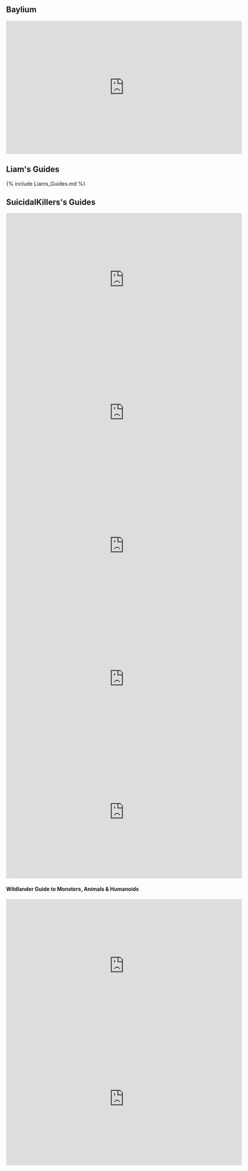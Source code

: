 ## Baylium 

<iframe class="yt-embed" width="640" height="360" src="https://www.youtube.com/embed/vXYyWxlGdgQ" title="YouTube video player" frameborder="0" allow="accelerometer; autoplay; clipboard-write; encrypted-media; gyroscope; picture-in-picture; web-share" allowfullscreen></iframe>

## Liam's Guides

{% include Liams_Guides.md %}

## SuicidalKillers's Guides

<iframe class="yt-embed" width="640" height="360" src="https://www.youtube.com/embed/WGgdrPp8ZYc" title="YouTube video player" frameborder="0" allow="accelerometer; autoplay; clipboard-write; encrypted-media; gyroscope; picture-in-picture; web-share" allowfullscreen></iframe>

<iframe class="yt-embed" width="640" height="360"  src="https://www.youtube.com/embed/xSGatpwdFFM" title="YouTube video player" frameborder="0" allow="accelerometer; autoplay; clipboard-write; encrypted-media; gyroscope; picture-in-picture; web-share" allowfullscreen></iframe>

<iframe class="yt-embed" width="640" height="360"  src="https://www.youtube.com/embed/jBgwUCvgAK4" title="YouTube video player" frameborder="0" allow="accelerometer; autoplay; clipboard-write; encrypted-media; gyroscope; picture-in-picture; web-share" allowfullscreen></iframe>

<iframe class="yt-embed" width="640" height="360"  src="https://www.youtube.com/embed/Ga7QLIR1X-8" title="YouTube video player" frameborder="0" allow="accelerometer; autoplay; clipboard-write; encrypted-media; gyroscope; picture-in-picture; web-share" allowfullscreen></iframe>

<iframe class="yt-embed" width="640" height="360" src="https://www.youtube.com/embed/aUbIsExtMfo" title="YouTube video player" frameborder="0" allow="accelerometer; autoplay; clipboard-write; encrypted-media; gyroscope; picture-in-picture; web-share" allowfullscreen></iframe>


#### Wildlander Guide to Monsters, Animals & Humanoids

<iframe class="yt-embed" width="640" height="360"   src="https://www.youtube.com/embed/QZHdu0-GrOk" title="YouTube video player" frameborder="0" allow="accelerometer; autoplay; clipboard-write; encrypted-media; gyroscope; picture-in-picture; web-share" allowfullscreen></iframe>

<iframe class="yt-embed" width="640" height="360"" src="https://www.youtube.com/embed/eQnTZ3OBREU" title="YouTube video player" frameborder="0" allow="accelerometer; autoplay; clipboard-write; encrypted-media; gyroscope; picture-in-picture; web-share" allowfullscreen></iframe>

